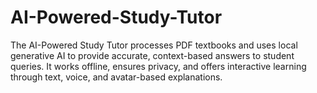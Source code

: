 # AI-Powered-Study-Tutor
The AI-Powered Study Tutor processes PDF textbooks and uses local generative AI to provide accurate, context-based answers to student queries. It works offline, ensures privacy, and offers interactive learning through text, voice, and avatar-based explanations.
